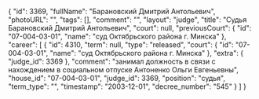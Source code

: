 {
    "id": 3369,
    "fullName": "Барановский Дмитрий Антольевич",
    "photoURL": "",
    "tags": [],
    "comment": "",
    "layout": "judge",
    "title": "Судья Барановский Дмитрий Антольевич",
    "court": null,
    "previousCourt": {
        "id": "07-004-03-01",
        "name": "суд Октябрьского района г. Минска"
    },
    "career": [
        {
            "id": 4310,
            "term": null,
            "type": "released",
            "court": {
                "id": "07-004-03-01",
                "name": "суд Октябрьского района г. Минска"
            },
            "extra": {
                "judge_id": 3369
            },
            "comment": "занимал должность в связи с нахождением в социальном отпуске Антоненко Ольги Евгеньевны",
            "house_id": "07-004-03-01",
            "judge_id": 3369,
            "position": "судья",
            "term_type": "",
            "timestamp": "2003-12-01",
            "decree_number": "545"
        }
    ]
}